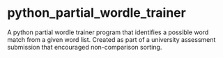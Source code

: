 # python_partial_wordle_trainer
A python partial wordle trainer program that identifies a possible word match from a given word list.
Created as part of a university assessment submission that encouraged non-comparison sorting.
